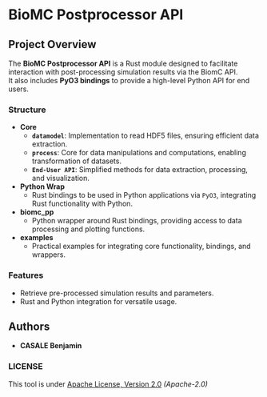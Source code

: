 # BioMC Postprocessor API



## Project Overview
The **BioMC Postprocessor API** is a Rust module designed to facilitate interaction with post-processing simulation results via the BiomC API.  
It also includes **PyO3 bindings** to provide a high-level Python API for end users.


### Structure 



- **Core**
    - **`datamodel`**: Implementation to read HDF5 files, ensuring efficient data extraction.
    - **`process`**: Core for data manipulations and computations, enabling transformation of datasets.
    - **`End-User API`**: Simplified methods for data extraction, processing, and visualization.
- **Python Wrap**
    - Rust bindings to be used in Python applications via `PyO3`, integrating Rust functionality with Python.
- **biomc_pp**
    - Python wrapper around Rust bindings, providing access to data processing and plotting functions.
- **examples**
    - Practical examples for integrating core functionality, bindings, and wrappers.


### Features
- Retrieve pre-processed simulation results and parameters.
- Rust and Python integration for versatile usage.


## Authors

- **CASALE Benjamin**

### LICENSE 

This tool is under [Apache License, Version 2.0](./LICENSE) *(Apache-2.0)*
